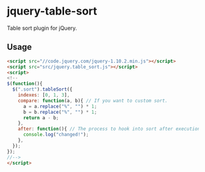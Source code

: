 jquery-table-sort
=================

Table sort plugin for jQuery.

## Usage

```html
<script src="//code.jquery.com/jquery-1.10.2.min.js"></script>
<script src="src/jquery.table_sort.js"></script>
<script>
<!--
$(function(){
  $(".sort").tableSort({
    indexes: [0, 1, 3],
    compare: function(a, b){ // If you want to custom sort.
      a = a.replace("%", "") * 1;
      b = b.replace("%", "") * 1;
      return a - b;
    },
    after: function(){ // The process to hook into sort after execution.
      console.log("changed!");
    },
  });
});
//-->
</script>
```
